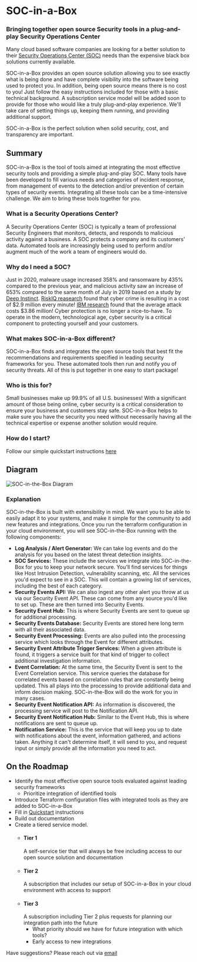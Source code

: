 # SOC-in-a-Box
### Bringing together open source Security tools in a plug-and-play Security Operations Center
Many cloud based software companies are looking for a better solution to their [Security Operations Center (SOC)](#what-is-a-security-operations-center) needs than the expensive black box solutions currently available.

SOC-in-a-Box provides an open source solution allowing you to see exactly what is being done and have complete visibility into the software being used to protect you. In addition, being open source means there is no cost to you! Just follow the easy instructions included for those with a basic technical background. A subscription service model will be added soon to provide for those who would like a truly plug-and-play experience. We'll take care of setting things up, keeping them running, and providing additional support.

SOC-in-a-Box is the perfect solution when solid security, cost, and transparency are important.

## Summary
SOC-in-a-Box is the tool of tools aimed at integrating the most effective security tools and providing a simple plug-and-play SOC. Many tools have been developed to fill various needs and categories of incident response, from management of events to the detection and/or prevention of certain types of security events. Integrating all these tools can be a time-intensive challenge. We aim to bring these tools together for you.

### What is a Security Operations Center?
A Security Operations Center (SOC) is typically a team of professional Security Engineers that monitors, detects, and responds to malicious activity against a business. A SOC protects a company and its customers' data. Automated tools are increasingly being used to perform and/or augment much of the work a team of engineers would do.

### Why do I need a SOC?
Just in 2020, malware usage increased 358% and ransomware by 435% compared to the previous year, and malicious activity saw an increase of 653% compared to the same month of July in 2019 based on a study by [Deep Instinct](https://www.helpnetsecurity.com/2021/02/17/malware-2020/). [RiskIQ reasearch](https://www.riskiq.com/resources/infographic/evil-internet-minute-2019/) found that cyber crime is resulting in a cost of $2.9 million every minute! [IBM research](https://www.ibm.com/security/digital-assets/cost-data-breach-report/#/)  found that the average attack costs $3.86 million! Cyber protection is no longer a nice-to-have. To operate in the modern, technological age, cyber security is a critical component to protecting yourself and your customers.

### What makes SOC-in-a-Box different?
SOC-in-a-Box finds and integrates the open source tools that best fit the recommendations and requirements specified in leading security frameworks for you. These automated tools then run and notify you of security threats. All of this is put together in one easy to start package!

### Who is this for?
Small businesses make up 99.9% of all U.S. businesses! With a significant amount of those being online, cyber security is a critical consideration to ensure your business and customers stay safe. SOC-in-a-Box helps to make sure you have the security you need without necessarily having all the technical expertise or expense another solution would require.

### How do I start?
Follow our simple quickstart instructions [here](quickstart.md)

## Diagram
![SOC-in-the-Box Diagram](https://lucid.app/publicSegments/view/f787dc13-5b52-42b4-a642-0e5dd69be8c1/image.png)
### Explanation
SOC-in-the-Box is built with extensibility in mind. We want you to be able to easily adapt it to your systems, and make it simple for the community to add new features and integrations. Once you run the terraform configuration in your cloud environment, you will see SOC-in-the-Box running with the following components:
- **Log Analysis / Alert Generator:** We can take log events and do the analysis for you based on the latest threat detection insights.
- **SOC Services:** These include the services we integrate into SOC-in-the-Box for you to keep your network secure. You'll find services for things like Host Intrusion Detection, vulnerability scanning, etc. All the services you'd expect to see in a SOC. This will contain a growing list of services, including the best of each category.
- **Security Events API:** We can also ingest any other alert you throw at us via our Security Event API. These can come from any source you'd like to set up. These are then turned into Security Events.
- **Security Event Hub:** This is where Security Events are sent to queue up for additional processing. 
- **Security Events Database:** Security Events are stored here long term with all their associated data. 
- **Security Event Processing:** Events are also pulled into the processing service which looks through the Event for different attributes. 
- **Security Event Attribute Trigger Services:** When a given attribute is found, it triggers a service built for that kind of trigger to collect additional investigation information. 
- **Event Correlation:** At the same time, the Security Event is sent to the Event Correlation service. This service queries the database for correlated events based on correlation rules that are constantly being updated. This all plays into the processing to provide additional data and inform decision making. SOC-in-the-Box will do the work for you in many cases. 
- **Security Event Notification API:** As information is discovered, the processing service will post to the Notification API.
- **Security Event Notification Hub:** Similar to the Event Hub, this is where notifications are sent to queue up.
- **Notification Service:** This is the service that will keep you up to date with notifications about the event, information gathered, and actions taken. Anything it can't determine itself, it will send to you, and request input or simply provide all the information you need to act.

## On the Roadmap
- Identify the most effective open source tools evaluated against leading security frameworks
  - Prioritize integration of identified tools 
- Introduce Terraform configuration files with integrated tools as they are added to SOC-in-a-Box
- Fill in [Quickstart](quickstart.md) instructions
- Build out documentation
- Create a tiered service model. 
  - #### Tier 1
    A self-service tier that will always be free including access to our open source solution and documentation
  - #### Tier 2
    A subscription that includes our setup of SOC-in-a-Box in your cloud environment with access to support
  - #### Tier 3
    A subscription including Tier 2 plus requests for planning our integration path into the future 
    - What priority should we have for future integration with which tools? 
    - Early access to new integrations

Have suggestions? Please reach out via [email](mailto:socinabox@pm.me)
